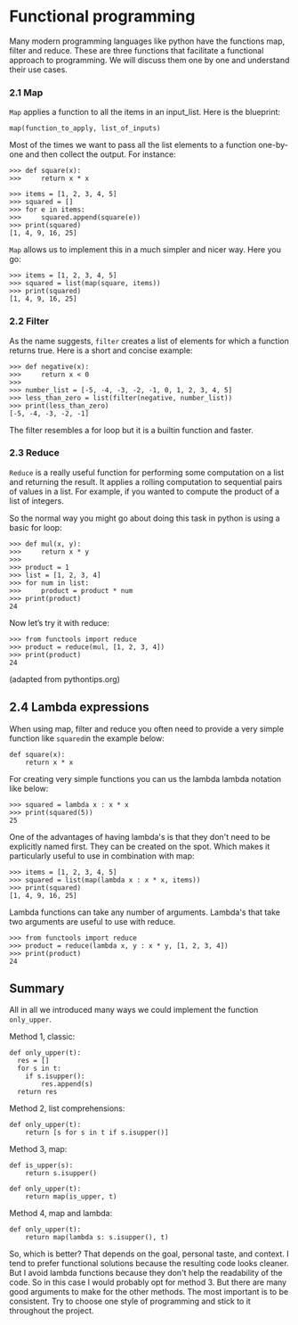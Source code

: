 # Functional programming

Many modern programming languages like python have the functions map, filter and reduce. These are three functions that facilitate a functional approach to programming. We will discuss them one by one and understand their use cases.

### 2.1 Map

`Map` applies a function to all the items in an input_list. Here is the blueprint:

```
map(function_to_apply, list_of_inputs)
```

Most of the times we want to pass all the list elements to a function one-by-one and then collect the output. For instance:

```
>>> def square(x):
>>> 	return x * x

>>> items = [1, 2, 3, 4, 5]
>>> squared = []
>>> for e in items:
>>>     squared.append(square(e))
>>> print(squared)
[1, 4, 9, 16, 25]
```

`Map` allows us to implement this in a much simpler and nicer way. Here you go:

```
>>> items = [1, 2, 3, 4, 5]
>>> squared = list(map(square, items))
>>> print(squared)
[1, 4, 9, 16, 25]
```

### 2.2 Filter

As the name suggests, `filter` creates a list of elements for which a function returns true. Here is a short and concise example:

```
>>> def negative(x):
>>> 	return x < 0
>>>     
>>> number_list = [-5, -4, -3, -2, -1, 0, 1, 2, 3, 4, 5]
>>> less_than_zero = list(filter(negative, number_list))
>>> print(less_than_zero)
[-5, -4, -3, -2, -1]
```

The filter resembles a for loop but it is a builtin function and faster.

### 2.3 Reduce

`Reduce` is a really useful function for performing some computation on a list and returning the result. It applies a rolling computation to sequential pairs of values in a list. For example, if you wanted to compute the product of a list of integers.

So the normal way you might go about doing this task in python is using a basic for loop:

```
>>> def mul(x, y):
>>>		return x * y
>>>     
>>> product = 1
>>> list = [1, 2, 3, 4]
>>> for num in list:
>>>     product = product * num
>>> print(product)
24
```

Now let’s try it with reduce:

```
>>> from functools import reduce
>>> product = reduce(mul, [1, 2, 3, 4])
>>> print(product)
24
```

(adapted from pythontips.org)

## 2.4 Lambda expressions

When using map, filter and reduce you often need to provide a very simple function like `squared`in the example below:

```
def square(x):
	return x * x
```

For creating very simple functions you can us the lambda lambda notation like below:

```
>>> squared = lambda x : x * x
>>> print(squared(5))
25
```

One of the advantages of  having lambda's is that they don't need to be explicitly named first. They can be created on the spot. Which makes it particularly useful to use in combination with map:

```
>>> items = [1, 2, 3, 4, 5]
>>> squared = list(map(lambda x : x * x, items))
>>> print(squared)
[1, 4, 9, 16, 25]
```

Lambda functions can take any number of arguments. Lambda's that take two arguments are useful to use with reduce.

```
>>> from functools import reduce
>>> product = reduce(lambda x, y : x * y, [1, 2, 3, 4])
>>> print(product)
24
```

## Summary

All in all we introduced many ways we could implement the function `only_upper`.

Method 1, classic:

```
def only_upper(t):
  res = []
  for s in t:
    if s.isupper():
    	res.append(s)
  return res
```

Method 2, list comprehensions:

```
def only_upper(t):
	return [s for s in t if s.isupper()]
```

Method 3, map:

```
def is_upper(s):
	return s.isupper()

def only_upper(t):
	return map(is_upper, t)
```

Method 4, map and lambda:

```
def only_upper(t):
	return map(lambda s: s.isupper(), t)
```

So, which is better? That depends on the goal, personal taste, and context. I tend to prefer functional solutions because the resulting code looks cleaner. But I avoid lambda functions because they don't help the readability of the code. So in this case I would probably opt for method 3. But there are many good arguments to make for the other methods. The most important is to be consistent. Try to choose one style of programming and stick to it throughout the project.
